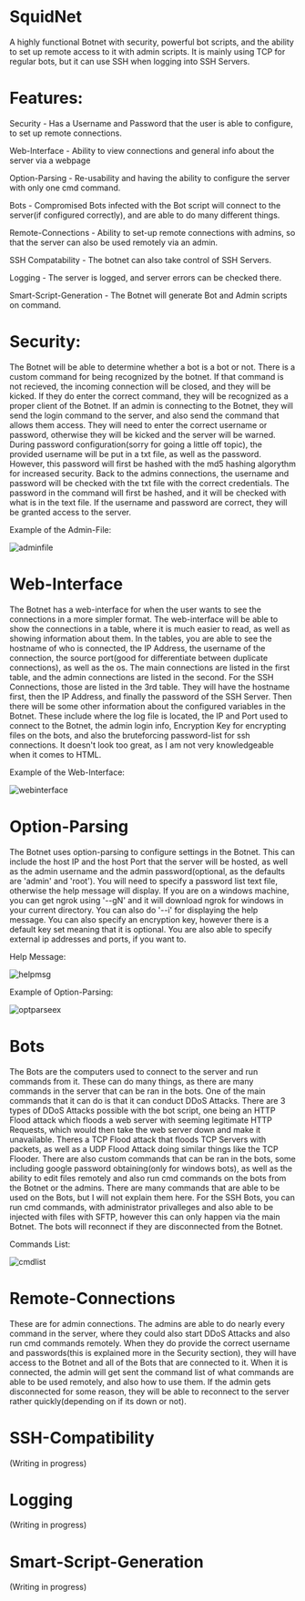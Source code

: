 # SquidNet
A highly functional Botnet with security, powerful bot scripts, and the ability to set up remote access to it with admin scripts. It is mainly using TCP for regular bots, but it can use SSH when logging into SSH Servers.

# Features:
Security - Has a Username and Password that the user is able to configure, to set up remote connections.

Web-Interface - Ability to view connections and general info about the server via a webpage

Option-Parsing - Re-usability and having the ability to configure the server with only one cmd command.

Bots - Compromised Bots infected with the Bot script will connect to the server(if configured correctly), and are able to do many different things.

Remote-Connections - Ability to set-up remote connections with admins, so that the server can also be used remotely via an admin.

SSH Compatability - The botnet can also take control of SSH Servers.

Logging - The server is logged, and server errors can be checked there.

Smart-Script-Generation - The Botnet will generate Bot and Admin scripts on command.

# Security:

The Botnet will be able to determine whether a bot is a bot or not. There is a custom command for being recognized by the botnet. If that command is not recieved, the incoming connection will be closed, and they will be kicked. If they do enter the correct command, they will be recognized as a proper client of the Botnet. If an admin is connecting to the Botnet, they will send the login command to the server, and also send the command that allows them access. They will need to enter the correct username or password, otherwise they will be kicked and the server will be warned. During password configuration(sorry for going a little off topic), the provided username will be put in a txt file, as well as the password. However, this password will first be hashed with the md5 hashing algorythm for increased security. Back to the admins connections, the username and password will be checked with the txt file with the correct credentials. The password in the command will first be hashed, and it will be checked with what is in the text file. If the username and password are correct, they will be granted access to the server.

Example of the Admin-File:

![adminfile](/ex1.png)

# Web-Interface

The Botnet has a web-interface for when the user wants to see the connections in a more simpler format. The web-interface will be able to show the connections in a table, where it is much easier to read, as well as showing information about them. In the tables, you are able to see the hostname of who is connected, the IP Address, the username of the connection, the source port(good for differentiate between duplicate connections), as well as the os. The main connections are listed in the first table, and the admin connections are listed in the second. For the SSH Connections, those are listed in the 3rd table. They will have the hostname first, then the IP Address, and finally the password of the SSH Server. Then there will be some other information about the configured variables in the Botnet. These include where the log file is located, the IP and Port used to connect to the Botnet, the admin login info, Encryption Key for encrypting files on the bots, and also the bruteforcing password-list for ssh connections. It doesn't look too great, as I am not very knowledgeable when it comes to HTML. 

Example of the Web-Interface:

![webinterface](/ex2.png)

# Option-Parsing

The Botnet uses option-parsing to configure settings in the Botnet. This can include the host IP and the host Port that the server will be hosted, as well as the admin username and the admin password(optional, as the defaults are 'admin' and 'root'). You will need to specify a password list text file, otherwise the help message will display. If you are on a windows machine, you can get ngrok using '--gN' and it will download ngrok for windows in your current directory. You can also do '--i' for displaying the help message. You can also specify an encryption key, however there is a default key set meaning that it is optional. You are also able to specify external ip addresses and ports, if you want to.

Help Message:

![helpmsg](/ex3.png)

Example of Option-Parsing:

![optparseex](/ex4.png)

# Bots

The Bots are the computers used to connect to the server and run commands from it. These can do many things, as there are many commands in the server that can be ran in the bots. One of the main commands that it can do is that it can conduct DDoS Attacks. There are 3 types of DDoS Attacks possible with the bot script, one being an HTTP Flood attack which floods a web server with seeming legitimate HTTP Requests, which would then take the web server down and make it unavailable. Theres a TCP Flood attack that floods TCP Servers with packets, as well as a UDP Flood Attack doing similar things like the TCP Flooder. There are also custom commands that can be ran in the bots, some including google password obtaining(only for windows bots), as well as the ability to edit files remotely and also run cmd commands on the bots from the Botnet or the admins. There are many commands that are able to be used on the Bots, but I will not explain them here. For the SSH Bots, you can run cmd commands, with administrator privalleges and also able to be injected with files with SFTP, however this can only happen via the main Botnet. The bots will reconnect if they are disconnected from the Botnet.

Commands List:

![cmdlist](/ex5.png)

# Remote-Connections

These are for admin connections. The admins are able to do nearly every command in the server, where they could also start DDoS Attacks and also run cmd commands remotely. When they do provide the correct username and passwords(this is explained more in the Security section), they will have access to the Botnet and all of the Bots that are connected to it. When it is connected, the admin will get sent the command list of what commands are able to be used remotely, and also how to use them. If the admin gets disconnected for some reason, they will be able to reconnect to the server rather quickly(depending on if its down or not).

# SSH-Compatibility

(Writing in progress)

# Logging

(Writing in progress)

# Smart-Script-Generation

(Writing in progress)
